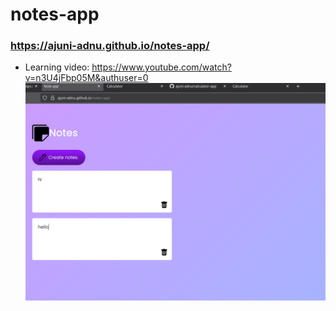 # notes-app
### https://ajuni-adnu.github.io/notes-app/
- Learning video: https://www.youtube.com/watch?v=n3U4jFbp05M&authuser=0
![Notes](Screenshot.png?raw=true "Title")
